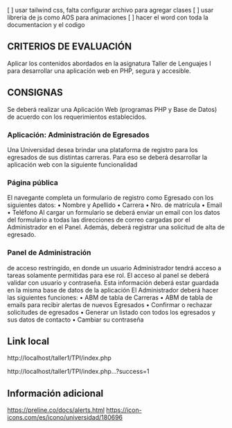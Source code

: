 [ ] usar tailwind css, falta configurar archivo para agregar clases
[ ] usar libreria de js como AOS para animaciones
[ ] hacer el word con toda la documentacion y el codigo

## CRITERIOS DE EVALUACIÓN
Aplicar los contenidos abordados en la asignatura Taller de Lenguajes I para desarrollar una aplicación web en PHP, segura y accesible. 
## CONSIGNAS
Se deberá realizar una Aplicación Web (programas PHP y Base de Datos) de acuerdo con los requerimientos establecidos. 
### Aplicación: Administración de Egresados 
Una Universidad desea brindar una plataforma de registro para los egresados de sus distintas carreras. Para eso se deberá desarrollar la aplicación web con la siguiente funcionalidad 
### Página pública
El navegante completa un formulario de registro como Egresado con los siguientes datos:
• Nombre y Apellido
• Carrera
• Nro. de matrícula
• Email
• Teléfono
Al cargar un formulario se deberá enviar un email con los datos del formulario a todas las direcciones de correo cargadas por el Administrador en el Panel.
Además, deberá registrar una solicitud de alta de egresado. 
### Panel de Administración
de acceso restringido, en donde un usuario Administrador tendrá acceso a tareas solamente permitidas para ese rol. 
El acceso al panel se deberá validar con usuario y contraseña.
Esta información deberá estar guardada en la misma base de datos de la aplicación El Administrador deberá hacer las siguientes funciones:
• ABM de tabla de Carreras
• ABM de tabla de emails para recibir alertas de nuevos Egresados
• Confirmar o rechazar solicitudes de egresados
• Generar un listado con todos los egresados y sus datos de contacto
• Cambiar su contraseña
## Link local
http://localhost/taller1/TPI/index.php

http://localhost/taller1/TPI/index.php...?success=1

## Información adicional
https://preline.co/docs/alerts.html
https://icon-icons.com/es/icono/universidad/180696
